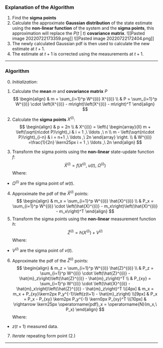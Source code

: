 ### Explanation of the Algorithm
1. Find the **sigma points**
2. Calculate the approximate **Gaussian distribution** of the state estimate using the **non-linear function** of the system and the **sigma points**, this approximation will replace the $P(t \ | \ t)$ **covariance matrix**. 
![[Pasted image 20220722173359.png]]
![[Pasted image 20220722172404.png]]
3. The newly calculated Gaussian pdf is then used to calculate the new estimate at $t+1$.
4. The estimate at $t+1$ is corrected using the measurements at $t+1$.

---
### Algorithm
0. *Initialization*:

1. Calculate the **mean** $m$ and **covariance matrix** $P$
$$
\begin{align}
& m = \sum_{i=1}^p W^{(i)} X^{(i)}
\\
& P = \sum_{i=1}^p W^{(i)} \cdot \left(X^{(i)} - m\right)\left(X^{(i)} - m\right)^T
\end{align}
$$
2. Calculate the **sigma points** $X^{(i)}$:
$$
\begin{align}
& p = 2n
\\
& X^{(i)} =
\left\{
\begin{array}{ll}
m + \left(\sqrt{n\cdot P}\right)_i & i = 1 ,\ \ldots ,\ n
\\
m - \left(\sqrt{n\cdot P}\right)_{i-n} & i = n+1 ,\ \ldots ,\ 2n
\end{array}
\right.
\\
& W^{(i)} =\frac{1}{2n} \kern25px i = 1 ,\ \ldots ,\ 2n
\end{align}
$$
3. Transform the sigma points using the **non-linear** state-update function $f$:
$$
\hat{X}^{(i)} = f(X^{(i)},\ u(t),\ \Omega^{(i)})
$$
Where:
- $\Omega^{(i)}$ are the sigma point of $w(t)$.
4. Approximate the pdf of the $\hat{X}^{(i)}$ points:
$$
\begin{align}
& m_x = \sum_{i=1}^p W^{(i)} \hat{X}^{(i)}
\\
& P_x = \sum_{i=1}^p W^{(i)} \cdot \left(\hat{X}^{(i)} - m_x\right)\left(\hat{X}^{(i)} - m_x\right)^T
\end{align}
$$
5. Transform the sigma points using the **non-linear** measurement function $h$:
$$
\hat{Z}^{(i)} = h(X^{(i)}) + V^{(i)}
$$
Where: 
- $V^{(i)}$ are the sigma point of $v(t)$.
6. Approximate the pdf of the $\hat{Z}^{(i)}$ points:
$$
\begin{align}
& m_z = \sum_{i=1}^p W^{(i)} \hat{Z}^{(i)}
\\
& P_z = \sum_{i=1}^p W^{(i)} \cdot \left(\hat{Z}^{(i)} - \hat{m}_z\right)\left(\hat{Z}^{(i)} - \hat{m}_z\right)^T
\\
& P_{xy} = \sum_{i=1}^p W^{(i)} \cdot \left(\hat{X}^{(i)} - \hat{m}_x\right)\left(\hat{Z}^{(i)} - \hat{m}_z\right)^T
\\[4px]
& m_x = m_x + P_{xy}\kern2px P_y^{-1}\left(z(t+1) - \hat{m}_z\right)
\\[9px]
& P_x = P_x - P_{xy} \kern2px P_y^{-1} \kern0px P_{xy}^T
\\[10px]
& \rightarrow \kern25px \operatorname{pdf}_x = \operatorname{N}(m_x,\ P_x)
\end{align}
$$
Where:
- $z(t+1)$ measured data.
7. *Iterate* repeating form point (2.)

---
